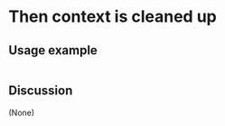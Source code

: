 
Then context is cleaned up
=============================================================================================================

Usage example
-------------

```
```

Discussion
----------

(None)